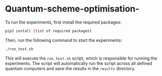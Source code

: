 # Quantum-scheme-optimisation-

To run the experiments, first install the required packages:
```bash
pip3 install (list of required packages)
```

Then, run the following command to start the experiments:
```bash
./run_test.sh
```

This will execute the `run_test.sh` script, which is responsible for running the experiments. The script will automatically run the script across all defined quantum computers and save the results in the `results` directory.